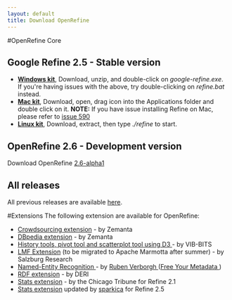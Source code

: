 ```yaml
---
layout: default
title: Download OpenRefine
---
```


#OpenRefine Core
##  Google Refine 2.5 - Stable version 

+ **[Windows kit](https://github.com/OpenRefine/OpenRefine/releases/download/2.5/google-refine-2.5-r2407.zip)**, 
Download, unzip, and double-click on _google-refine.exe_. If you're 
having issues with the above, try double-clicking on _refine.bat_ instead.
+ **[Mac kit](https://github.com/OpenRefine/OpenRefine/releases/download/2.5/google-refine-2.5-r2407.dmg)**, 
Download, open, drag icon into the Applications folder and double click on it. 
**NOTE:** If you have issue installing Refine on Mac, please refer to 
[issue 590](https://github.com/OpenRefine/OpenRefine/issues/590)
+ **[Linux kit](https://github.com/OpenRefine/OpenRefine/releases/download/2.5/google-refine-2.5-r2407.tar.gz)**, 
Download, extract, then type _./refine_ to start.

## OpenRefine 2.6 - Development version

Download OpenRefine [2.6-alpha1](https://github.com/OpenRefine/OpenRefine/releases/tag/2.6-beta.1)

## All releases
All previous releases are available [here](https://github.com/OpenRefine/OpenRefine/releases).

#Extensions
The following extension are available for OpenRefine:

* [Crowdsourcing extension](https://github.com/sparkica/crowdsourcing) - by Zemanta
* [DBpedia extension](https://github.com/sparkica/dbpedia-extension) - by Zemanta
* [History tools, pivot tool and scatterplot tool using D3 ]( http://www.bits.vib.be/index.php/software-overview/openrefine ) - by VIB-BITS
* [LMF Extension](https://code.google.com/p/lmf/wiki/GoogleRefineExtension) (to be migrated to Apache Marmotta after summer) - by Salzburg Research
* [Named-Entity Recognition ]( http://freeyourmetadata.org/named-entity-extraction/) - by [Ruben Verborgh ]( http://ruben.verborgh.org/) ([Free Your Metadata ]( http://freeyourmetadata.org/))
* [RDF extension](http://refine.deri.ie/) - by DERI
* [Stats extension](http://blog.apps.chicagotribune.com/2010/11/18/sprint-our-first-google-refine-extension-refine-stats/) - by the Chicago Tribune for Refine 2.1
* [Stats extension](https://github.com/sparkica/refine-stats) updated by [sparkica](https://github.com/sparkica) for Refine 2.5
